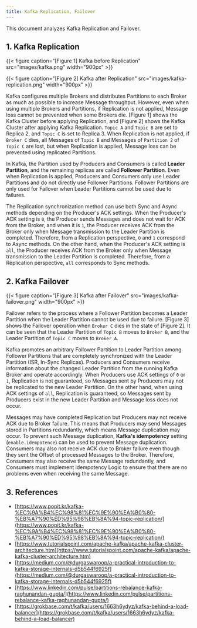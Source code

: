 ```yaml
---
title: Kafka Replication, Failover
---
```


This document analyzes Kafka Replication and Failover.

## 1. Kafka Replication

{{< figure caption="[Figure 1] Kafka before Replication" src="images/kafka.png" width="900px" >}}

{{< figure caption="[Figure 2] Kafka after Replication" src="images/kafka-replication.png" width="900px" >}}

Kafka configures multiple Brokers and distributes Partitions to each Broker as much as possible to increase Message throughput. However, even when using multiple Brokers and Partitions, if Replication is not applied, Message loss cannot be prevented when some Brokers die. [Figure 1] shows the Kafka Cluster before applying Replication, and [Figure 2] shows the Kafka Cluster after applying Kafka Replication. `Topic A` and `Topic B` are set to Replica 2, and `Topic C` is set to Replica 3. When Replication is not applied, if `Broker C` dies, all Messages of `Topic B` and Messages of `Partition 2` of `Topic C` are lost, but when Replication is applied, Message loss can be prevented using replicated Partitions.

In Kafka, the Partition used by Producers and Consumers is called **Leader Partition**, and the remaining replicas are called **Follower Partition**. Even when Replication is applied, Producers and Consumers only use Leader Partitions and do not directly use Follower Partitions. Follower Partitions are only used for Failover when Leader Partitions cannot be used due to failures.

The Replication synchronization method can use both Sync and Async methods depending on the Producer's ACK settings. When the Producer's ACK setting is `0`, the Producer sends Messages and does not wait for ACK from the Broker, and when it is `1`, the Producer receives ACK from the Broker only when Message transmission to the Leader Partition is completed. Therefore, from a Replication perspective, `0` and `1` correspond to Async methods. On the other hand, when the Producer's ACK setting is `all`, the Producer receives ACK from the Broker only when Message transmission to the Leader Partition is completed. Therefore, from a Replication perspective, `all` corresponds to Sync methods.

## 2. Kafka Failover

{{< figure caption="[Figure 3] Kafka after Failover" src="images/kafka-failover.png" width="900px" >}}

Failover refers to the process where a Follower Partition becomes a Leader Partition when the Leader Partition cannot be used due to failure. [Figure 3] shows the Failover operation when `Broker C` dies in the state of [Figure 2]. It can be seen that the Leader Partition of `Topic B` moves to `Broker B`, and the Leader Partition of `Topic C` moves to `Broker A`.

Kafka promotes an arbitrary Follower Partition to Leader Partition among Follower Partitions that are completely synchronized with the Leader Partition (ISR, In-Sync Replicas). Producers and Consumers receive information about the changed Leader Partition from the running Kafka Broker and operate accordingly. When Producers use ACK settings of `0` or `1`, Replication is not guaranteed, so Messages sent by Producers may not be replicated to the new Leader Partition. On the other hand, when using ACK settings of `all`, Replication is guaranteed, so Messages sent by Producers exist in the new Leader Partition and Message loss does not occur.

Messages may have completed Replication but Producers may not receive ACK due to Broker failure. This means that Producers may send Messages stored in Partitions redundantly, which means Message duplication may occur. To prevent such Message duplication, **Kafka's idempotency** setting (`enable.idempotence`) can be used to prevent Message duplication. Consumers may also not receive ACK due to Broker failure even though they sent the Offset of processed Messages to the Broker. Therefore, Consumers may also receive the same Message redundantly, and Consumers must implement idempotency Logic to ensure that there are no problems even when receiving the same Message.

## 3. References

* [https://www.popit.kr/kafka-%EC%9A%B4%EC%98%81%EC%9E%90%EA%B0%80-%EB%A7%90%ED%95%98%EB%8A%94-topic-replication/](https://www.popit.kr/kafka-%EC%9A%B4%EC%98%81%EC%9E%90%EA%B0%80-%EB%A7%90%ED%95%98%EB%8A%94-topic-replication/)
* [https://www.tutorialspoint.com/apache-kafka/apache-kafka-cluster-architecture.htm](https://www.tutorialspoint.com/apache-kafka/apache-kafka-cluster-architecture.htm)
* [https://medium.com/@durgaswaroop/a-practical-introduction-to-kafka-storage-internals-d5b544f6925f](https://medium.com/@durgaswaroop/a-practical-introduction-to-kafka-storage-internals-d5b544f6925f)
* [https://www.linkedin.com/pulse/partitions-rebalance-kafka-raghunandan-gupta/](https://www.linkedin.com/pulse/partitions-rebalance-kafka-raghunandan-gupta/)
* [https://grokbase.com/t/kafka/users/1663h6ydyz/kafka-behind-a-load-balancer](https://grokbase.com/t/kafka/users/1663h6ydyz/kafka-behind-a-load-balancer)
